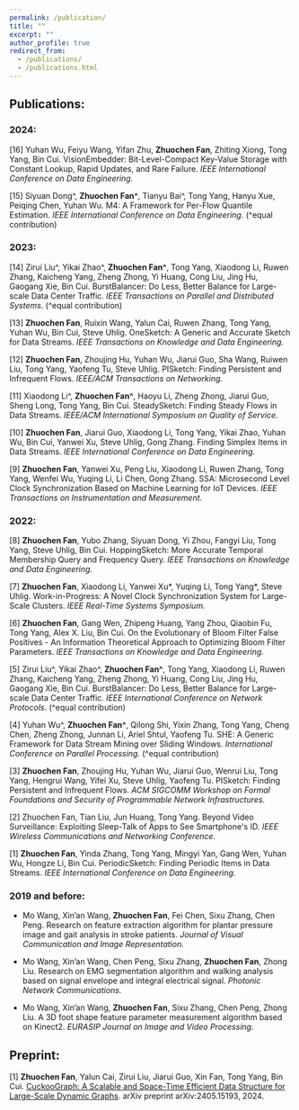 ```yaml
---
permalink: /publication/
title: ""
excerpt: ""
author_profile: true
redirect_from: 
  - /publications/
  - /publications.html
---
```


## Publications:
### 2024:
  [16] Yuhan Wu, Feiyu Wang, Yifan Zhu, **Zhuochen Fan**, Zhiting Xiong, Tong Yang, Bin Cui. VisionEmbedder: Bit-Level-Compact Key-Value Storage with Constant Lookup, Rapid Updates, and Rare Failure. *IEEE International Conference on Data Engineering.*
  
  [15] Siyuan Dong^, **Zhuochen Fan^**, Tianyu Bai^, Tong Yang, Hanyu Xue, Peiqing Chen, Yuhan Wu. M4: A Framework for Per-Flow Quantile Estimation. *IEEE International Conference on Data Engineering.* (^equal contribution)
  
### 2023:
  [14] Zirui Liu^, Yikai Zhao^, **Zhuochen Fan^**, Tong Yang, Xiaodong Li, Ruwen Zhang, Kaicheng Yang, Zheng Zhong, Yi Huang, Cong Liu, Jing Hu, Gaogang Xie, Bin Cui. BurstBalancer: Do Less, Better Balance for Large-scale Data Center Traffic. *IEEE Transactions on Parallel and Distributed Systems.* (^equal contribution)

  [13] **Zhuochen Fan**, Ruixin Wang, Yalun Cai, Ruwen Zhang, Tong Yang, Yuhan Wu, Bin Cui, Steve Uhlig. OneSketch: A Generic and Accurate Sketch for Data Streams. *IEEE Transactions on Knowledge and Data Engineering.*

  [12] **Zhuochen Fan**, Zhoujing Hu, Yuhan Wu, Jiarui Guo, Sha Wang, Ruiwen Liu, Tong Yang, Yaofeng Tu, Steve Uhlig. PISketch: Finding Persistent and Infrequent Flows. *IEEE/ACM Transactions on Networking.*

  [11] Xiaodong Li^, **Zhuochen Fan^**, Haoyu Li, Zheng Zhong, Jiarui Guo, Sheng Long, Tong Yang, Bin Cui. SteadySketch: Finding Steady Flows in Data Streams. *IEEE/ACM International Symposium on Quality of Service.*

  [10] **Zhuochen Fan**, Jiarui Guo, Xiaodong Li, Tong Yang, Yikai Zhao, Yuhan Wu, Bin Cui, Yanwei Xu, Steve Uhlig, Gong Zhang. Finding Simplex Items in Data Streams. *IEEE International Conference on Data Engineering.*

  [9] **Zhuochen Fan**, Yanwei Xu, Peng Liu, Xiaodong Li, Ruwen Zhang, Tong Yang, Wenfei Wu, Yuqing Li, Li Chen, Gong Zhang. SSA: Microsecond Level Clock Synchronization Based on Machine Learning for IoT Devices. *IEEE Transactions on Instrumentation and Measurement.*

### 2022:
  [8] **Zhuochen Fan**, Yubo Zhang, Siyuan Dong, Yi Zhou, Fangyi Liu, Tong Yang, Steve Uhlig, Bin Cui. HoppingSketch: More Accurate Temporal Membership Query and Frequency Query. *IEEE Transactions on Knowledge and Data Engineering.*

  [7] **Zhuochen Fan**, Xiaodong Li, Yanwei Xu*, Yuqing Li, Tong Yang*, Steve Uhlig. Work-in-Progress: A Novel Clock Synchronization System for Large-Scale Clusters. *IEEE Real-Time Systems Symposium.*

  [6] **Zhuochen Fan**, Gang Wen, Zhipeng Huang, Yang Zhou, Qiaobin Fu, Tong Yang, Alex X. Liu, Bin Cui. On the Evolutionary of Bloom Filter False Positives - An Information Theoretical Approach to Optimizing Bloom Filter Parameters. *IEEE Transactions on Knowledge and Data Engineering.*

  [5] Zirui Liu^, Yikai Zhao^, **Zhuochen Fan^**, Tong Yang, Xiaodong Li, Ruwen Zhang, Kaicheng Yang, Zheng Zhong, Yi Huang, Cong Liu, Jing Hu, Gaogang Xie, Bin Cui. BurstBalancer: Do Less, Better Balance for Large-scale Data Center Traffic. *IEEE International Conference on Network Protocols.* (^equal contribution)

  [4] Yuhan Wu^, **Zhuochen Fan^**, Qilong Shi, Yixin Zhang, Tong Yang, Cheng Chen, Zheng Zhong, Junnan Li, Ariel Shtul, Yaofeng Tu. SHE: A Generic Framework for Data Stream Mining over Sliding Windows. *International Conference on Parallel Processing.* (^equal contribution)

  [3] **Zhuochen Fan**, Zhoujing Hu, Yuhan Wu, Jiarui Guo, Wenrui Liu, Tong Yang, Hengrui Wang, Yifei Xu, Steve Uhlig, Yaofeng Tu. PISketch: Finding Persistent and Infrequent Flows. *ACM SIGCOMM Workshop on Formal Foundations and Security of Programmable Network Infrastructures.*

  [2] Zhuochen Fan, Tian Liu, Jun Huang, Tong Yang. Beyond Video Surveillance: Exploiting Sleep-Talk of Apps to See Smartphone's ID. *IEEE Wireless Communications and Networking Conference.* 

  [1] **Zhuochen Fan**, Yinda Zhang, Tong Yang, Mingyi Yan, Gang Wen, Yuhan Wu, Hongze Li, Bin Cui. PeriodicSketch: Finding Periodic Items in Data Streams. *IEEE International Conference on Data Engineering.*

### 2019 and before:

* Mo Wang, Xin’an Wang, **Zhuochen Fan**, Fei Chen, Sixu Zhang, Chen Peng. Research on feature extraction algorithm for plantar pressure image and gait analysis in stroke patients. *Journal of Visual Communication and Image Representation.*

* Mo Wang, Xin’an Wang, Chen Peng, Sixu Zhang, **Zhuochen Fan**, Zhong Liu. Research on EMG segmentation algorithm and walking analysis based on signal envelope and integral electrical signal. *Photonic Network Communications.* 

* Mo Wang, Xin’an Wang, **Zhuochen Fan**, Sixu Zhang, Chen Peng, Zhong Liu. A 3D foot shape feature parameter measurement algorithm based on Kinect2. *EURASIP Journal on Image and Video Processing.*

## Preprint:
  [1] **Zhuochen Fan**, Yalun Cai, Zirui Liu, Jiarui Guo, Xin Fan, Tong Yang, Bin Cui. [CuckooGraph: A Scalable and Space-Time Efficient Data Structure for Large-Scale Dynamic Graphs](https://arxiv.org/abs/2405.15193). arXiv preprint arXiv:2405.15193, 2024.


